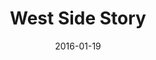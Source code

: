 ---
subheader: ''
description: "<p>based on a conception of Jerome Robbins,\_book by Arthur Laurents<br/>\n\
  music by Leonard Bernstein, lyrics by Stephen Sondheim<br/>\ndirected by Itzel Blancas</p><p>Known\
  \ for its iconic score and classic story, <em>West Side Story </em>remains one of\
  \ musical theater\u2019s most popular works. Stephen Sondheim\u2019s famous Broadway\
  \ debut follows a turf war between two rival gangs of different ethnic backgrounds,\
  \ the Jets &amp; the Sharks. Set in 1950\u2019s Upper West Side of New York City,\
  \ this musical take on <em>Romeo and Juliet</em> follows the story of Tony falling\
  \ in love with Maria\u2014but tensions between their two communities ultimately\
  \ lead to tragedy for the two young lovers.</p> <p>\_</p><p><strong>Jurrell Lewis</strong>\
  \ (Tony) is a third-year in the College double majoring in Fundamentals: Issues\
  \ &amp; Texts and Visual Arts. Previously Jurrell has acted in <em>Godspell</em>\
  \ (All Good Things) and <em>Cabaret</em> (Bobby).</p><p><strong>Sayri Suarez </strong>(Maria)\
  \ is a fourth-year in the College studying Computer Science. She has previously\
  \ been in <em>Buried in Bughouse Square </em>(Clown, \"The Innocent\") and <em>Godspell</em>\
  \ (Ensemble, Day by Day). Sayri is also a member of the Chicago Raas dance team.</p><p><strong>Jordan\
  \ Ginsburg </strong>(Anita) is a third-year in the College majoring in Political\
  \ Science and Comparative Human Development. This is her first UT show, but in the\
  \ past she has performed in shows like <em>Hello, Dolly</em> (Minnie Fay), <em>Grease</em>\
  \ (Sandy) and <em>Guys and Dolls </em>(Cuban singer)</p> <p><strong>Emma Almon</strong>\
  \ (Pauline) is a fourth-year in the College majoring in Public Policy with a minor\
  \ in Human Rights. This is her first acting credit at the University of Chicago,\
  \ though she's collaborated with TAPS as a member of the Maya and RBIM dance groups.</p><p><strong>Andrew\
  \ Mao </strong>(Indio) is a third-year in the \u200BCollege studying TAPS and Statistics.\
  \ Previous acting credits include<em> The Monkey King </em>(Erlang), <em>Yuusha\
  \ </em>(The Warrior), <em>Mostellaria</em> (Callidamates), <em>Mowgli\u2019s Adventure\
  \ </em>(Buffalo), <em>Winter\u2019s Thaw </em>(Winter\u2019s Herald), <em>Magnifique:\
  \ A Murder! - The Mystery: The Dinner: The Play</em> (Ma\xEEtre), <em>What a Wild\
  \ Party</em> (Black), <em>Iron Bridal Feast </em>(Agamemnon), <em>The Sandman\u2019\
  s Wake</em> (Dream), <em>Oz </em>(The Huntsman), and<em> The Clouds</em> (The Clouds).\
  \ Andrew served as a curator for the inaugural Kitchen Sync under Jane Beachy during\
  \ his first year, and has since directed, choreographed and/or acted in thirteen\
  \ shows with University Theater, Classical Entertainment Society, Le Vorris &amp;\
  \ Vox Circus, Redmoon Theater, and the Goodman Theatre, where he assistant directed\
  \ <em>A Christmas Carol </em>under Henry Wishcamper.</p><p><strong>Adam Schwartz\
  \ </strong>(Doc, Krupke) is a second year in the College majoring in Physics. Previous\
  \ acting experience includes ensemble roles in Other Voices Theater's <em>Avenue\
  \ Q</em> and Brentwood School's <em>Bat Boy</em> as well as being a one year member\
  \ in the Brentwood Theater Company.</p><p><strong>Larkin Smith </strong>(Graziella)\
  \ is a first-year majoring in Fundamentals and Human Rights. She has previously\
  \ worked on <em>Urinetown </em>(Soupy Sue) and <em>Hamlet</em> (Assistant Props\
  \ Designer). You can also see her perform in the co-ed a cappella group The Ransom\
  \ Notes.</p><p><strong>Eric Kirkes </strong>(Bernardo) is a third-year in the college\
  \ majoring in Music with an emphasis in Musicology. Previous production credits\
  \ with University Theater include <em>Godspell</em> (Disciple), <em>A Little Star\
  \ Quality </em>(Ch\xE9), <em>Closer </em>(Props Manager), A Weekend of Workshops\
  \ (Director, Assistant Production Manager), <em>By the Bog of Cats </em>(Father\
  \ Willow), and other independent works. Eric recently served a term as a University\
  \ Theater Committee Member, and is now the Publicity Manager for TAPS Student Staff.</p><p><strong>Monica\
  \ Brown</strong> (Assistant Choreographer) is a first-year in the college majoring\
  \ in English. This is her first show with UT; she has previously worked as a choreographer\
  \ and dance captain for high school productions of <em>The Wizard of Oz </em>and\
  \ <em>High School Musical.</em></p><p><strong>Alexander Daibes</strong> (A-Rab)\
  \ is a first-year in the College majoring in Comparative Literature. Previous acting\
  \ credits include <em>Translations </em>(Manus), <em>The Pajama Game </em>(Gennaro\
  \ / Dance Captain), and <em>Tracers</em> (Doc).</p><p><strong>Margaret Lazarovits</strong>\
  \ (Consuela) is a second-year Physics major and TAPS minor in the College. Previous\
  \ UT credits include <em>Miss Julie</em> (Assistant Director) and <em>Macbeth</em>\
  \ (Assistant Director). She was also involved in the theater repertory company On\
  \ the Verge last summer for their 2015 season as a director, stage manager, assistant\
  \ director, actor and senior social media intern.</p><p><strong>Gavin Pak </strong>(Chino)\
  \ is a third-year majoring in TAPS and English Literature. Previous acting credits\
  \ include <em>Les Miserables </em>and <em>Avenue Q.</em></p><p><strong>John Thomas</strong>\
  \ (Big Deal) is a first-year in the College planning to major in Physics. He has\
  \ previously been in productions of <em>Pippin</em> (Charlemagne), <em>Fantastic\
  \ Mr. Fox</em> (Mr. Fox), and<em> The 39 Steps</em> (Hannay).</p> <p><strong>Maggie\
  \ Strahan</strong> (Minnie) is a second-year in the College majoring in TAPS. Previous\
  \ acting credits with University Theatre include <em>Urinetown </em>(Hope Cladwell),\
  \ <em>Amadeus </em>(Teresa Salieri), and <em>Love's Labour's Lost</em> (Jaquenetta)\
  \ with the Dean's Men.</p><p><strong>Sara Fontes </strong>(Francisca) is a student\
  \ in the College.</p><p><strong>Laura Brawley</strong> (Margarita) is a student\
  \ in the College.</p><p><strong>Eloise Hyman </strong>(Anybodys) is a third-year\
  \ Jewish Studies major. Recent acting credits include <em>Hamlet </em>(Hamlet),\
  \ <em>Much Ado About Nothing </em>(Margaret), <em>The Effect...Marigolds</em> (Ruth),\
  \ and <em>Endgame </em>(Nell).</p><p><strong>Emily Lovett </strong>(Velma) is a\
  \ first-year in the College majoring in Music and English Literature. Previous acting\
  \ credits at UChicago include <em>Hamlet</em> (Guildenstern). She hopes you enjoy\
  \ the show!</p><p><strong>Quinn Kane </strong>(Baby John) is a first-year in the\
  \ College majoring in Fundamentals. His previous acting credits include <em>Urinetown\
  \ </em>(Bobby Strong) and <em>Hamlet</em> (Polonius).</p><p><strong>Riley Paul </strong>(Snowboy)\
  \ is a fourth-year student majoring in Public Policy and minoring in Philosophy.\
  \ This is his second University Theater show, having performed in <em>Godspell </em>(John\
  \ the Baptist/Judas). Outside of University Theater, Riley has acted in <em>Cabaret\
  \ </em>(Emcee), <em>Opus</em> (Elliot), and <em>Ragtime </em>(Father). Riley is\
  \ also a member of the Ransom Notes a cappella group as well as the University of\
  \ Chicago Bhangra team.</p><p><strong>Daniela de Diego Arozamena </strong>(Terresita)\
  \ is a second-year in the College majoring in Economics and Philosophy. She has\
  \ no previous theater experience, but is a member of the dance team Rhythmic Bodies\
  \ in Motion on campus.</p> <p><strong>Neal Jochmann </strong>(Riff) is a third-year\
  \ in the College majoring in Computer Science with a minor in East Asian Languages\
  \ and Civilizations. Previous acting credits include <em>Love's Labor's Lost</em>\
  \ (Don Armado) and<em> Amadeus </em>(Strack), along with roles in UT Workshops and\
  \ New Work Week productions.</p> <p><strong>Coral E. Sabino </strong>(Rosalia) is\
  \ a third-year in the College majoring in Visual Arts. Previous acting credits include\
  \ <em>Rent </em>(Mimi), <em>The Cripple of Inishmaan </em>(Johnnypateenmike), and\
  \ <em>25th Annual Putnam Counting Spelling Bee</em> (Mitch).</p><p><strong>Jacob\
  \ Johnson </strong>(Diesel) is a first-year majoring in the History and Philosophy\
  \ of Science and Medicine- a choice his parents definitely approve of. He has previously\
  \ starred as Senator Fipp (<em>Urinetown</em>), Sir Robin (<em>Spamalot</em>), the\
  \ voice of CAM (<em>Singularity</em>) and as his award-winning comedic rapper/saxophonist\
  \ alter ego \"Average Johnson\".</p><p><strong>Henry Stone </strong>(Lt Schrank,\
  \ Gladhand) is a first-year MPP student at the Harris School. Previous Acting credits\
  \ include <em>Number the Stars </em>(Uncle Henrik), <em>Fiddler on the Roof </em>(Fisherman),\
  \ <em>Les Miserables </em>(Army Officer), <em>Guys and Dolls</em> (Angie), and <em>Urinetown</em>\
  \ (Robbie).</p><p><strong>Emily Bishop</strong> (Clarice) is a fourth-year in the\
  \ College majoring in Anthropology. Emily is a member of PhiNix Dance Crew and UChicago\
  \ Maya. This is her first performance with UT/TAPS.</p><p><strong>Neal Jochmann\
  \ </strong>(Riff) is a third-year in the College majoring in Computer Science with\
  \ a minor in East Asian Languages and Civilizations. Previous acting credits include\
  \ <em>Love's Labor's Lost</em> (Don Armado) and <em>Amadeus</em> (Strack), along\
  \ with roles in UT Workshops and New Work Week productions.</p> <p><strong>Ken (Keo)\
  \ Leng </strong>(Pepe) is a first-year in the College from Turners Falls, Massachusetts,\
  \ majoring in Comparative Human Development and Music. His favorite past roles include\
  \ Ren McCormick in <em>Footloose, </em>Hugo in <em>Bye Bye Birdie, </em>and being\
  \ an ensemble member in <em>The Music Man</em>. Aside from this first UT production\
  \ of his, Ken participates in Pep Band and Model UN.</p><p>\_</p><p><strong>Itzel\
  \ Blancas</strong> (Director) is a third-year in the College double majoring in\
  \ Comparative Literature and Theater and Performance Studies. She has been most\
  \ heavily involved in UT as a Costume Designer (<em>By the Bog of Cats, Miss Julie,\
  \ The Effect of Gamma Rays on Man-in-the-moon Marigolds,</em> and <em>Amadeus</em>),\
  \ but also directed the musical workshop <em>What a Wild Party </em>in Fall of 2014.\
  \ She is a member of TAPS Tech Staff, and is also a Curator for Theater[24].</p><p><strong>Charlie\
  \ Lovejoy </strong>(Stage Manager) is a second-year English literature and TAPS\
  \ major. Charlie\u2019s UT stage management credits include <em>Miss Julie</em>\
  \ (SM), <em>Context </em>(SM),<em> All choiceless She</em> (SM), <em>By the Bog\
  \ of Cats </em>(floor manager), <em>Amadeus </em>(ASM), and <em>The Effect of Gamma\
  \ Rays on Man-in-the-Moon Marigolds </em>(ASM). In UT, Charlie has also APD\u2019\
  d for <em>Romeo and Juliet</em>; designed, written, and curated for Theatre[24];\
  \ and stagehanded and APD\u2019d for <em>Closer</em>. Over the past seven years,\
  \ Charlie has stage managed eighteen productions through community, professional,\
  \ and school theatre.</p><p><strong>Jeremy Estes </strong>(Sound Designer) is a\
  \ third-year in the College majoring in Physics and Philosophy. Previous sound design\
  \ credits include <em>Miss Julie</em> (directed by Dani Wieder). Jeremy is also\
  \ an audio engineer for the Logan Center Performance Hall and produces music on\
  \ his own time.</p><p><strong>Ellen Wiese </strong>(Floor Manager, Assistant Production\
  \ Manager) is a third-year in the College majoring in English and Creative Writing.\
  \ Previously, she worked as the ASM on <em>Miss Julie </em>and <em>By the Bog of\
  \ Cats </em>and wrote for New Work Week.</p> <p><strong>Coriander Mayer </strong>(Master\
  \ Electrician) is a second year TAPS and English major in the college. Past lighting\
  \ credits include design for UT (<em>The Monkey King, By the Bog of Cats, </em>Fall\
  \ 2016 Workshops), Adventure Stage Chicago, Le Vorris &amp; Vox, Commedia dell Arte,\
  \ RBIM, UBallet, PhiNix, CSSA, and Madison Street Theater; master electrician for\
  \ UT (<em>Urinetown</em>); and electrician for Apollo Theater and Mercury Theater.</p><p><strong>Henry\
  \ Stone </strong>(Schrank/Gladhand) is a first-year MPP student at the Harris School.\
  \ Previous acting credits include <em>Number the Stars </em>(Uncle Henrik), <em>Les\
  \ Miserables </em>(Army Officer), <em>Guys and Dolls</em> (Angie), and <em>Urinetown</em>\
  \ (Robbie).</p><p><strong>Bobbie Sheng </strong>(Props Designer) is a first-year\
  \ in the College potentially majoring in Art History and Comparative Human Development.\
  \ Her previous TAPS shows include <em>Miss Julie</em> (Assistant Set Designer) and\
  \ <em>By the Bog of Cats </em>(Assistant Props Designer).</p><p><strong>Shayon Sengupta\
  \ </strong>(Lighting Designer) is a student in the College.</p><p><strong>Edwin\
  \ Gavis </strong>(Master Carpenter) is a first-year in the College majoring in Political\
  \ Science. His previous TAPS shows include <em>Miss Julie</em> (Master Carpenter)\
  \ and <em>Hamlet </em>(Set Designer). He's generally a pretty cool guy.</p><p><strong>Jordan\
  \ Trou </strong>(Assistant Carpenter) is a student in the College.</p><p><strong>Sydney\
  \ Purdue </strong>(Master Painter) is a second-year majoring in Statistics. Previously,\
  \ she has worked with UT on a variety of shows in a variety of positions, but most\
  \ recently, she was the scenic designer on <em>Twelfth Night, </em>UBallet's <em>Giselle,\
  \ </em>and <em>By the Bog of Cats. </em>This quarter, she also painted for <em>Noises\
  \ Off</em>.</p><p><strong>Corson Barnard </strong>(Vocal Coach) is a third-year\
  \ in the College majoring in TAPS and minoring in Norwegian Studies. Previous credits\
  \ include <em>Urinetown</em> (Vocal Director),<em> The Girl Show</em> (Ensemble),<em>\
  \ Home Is Implied: A Musical Revue</em> (Ensemble), and <em>GATSBY: The Musical</em>\
  \ (Composer, Director). She is also the music director of the Ransom Notes, a co-ed\
  \ a cappella group on campus.</p><p><strong>Izzy Kratzer </strong>(Vocal Direction)\
  \ is a student in the College.</p><p><strong>Colin Garon</strong> (Vocal Direction)\
  \ is a second-year in the College majoring in HiPSS. Previously, Colin has designed\
  \ props for <em>Endgame, Amadeus, Love's Labour's Lost, Miss Julie,</em> and <em>By\
  \ the Bog of Cats.</em></p><p><strong>Maya Jain </strong>(Assistant Stage Manager)\
  \ is a first-year in the College majoring in TAPS. Previous credits with UT include\
  \ a Weekend of Workshops (Flask) and <em>By the Bog of Cats </em>(Assistant Scenic\
  \ Designer) as well as Theater [24] each quarter (Actor). She will be working on\
  \ <em>After the Revolution </em>during Fall Quarter 2016 (Scenic Designer).</p><p><strong>Isi\
  \ Hart </strong>is a second-year Psychology major with a minor in TAPS. They have\
  \ previously been part of the production and stage management teams for <em>Macbeth,\
  \ Fifth Planet, Rumors, </em>Commedia del'Arte, and <em>Hamlet.</em></p><p><strong>Will\
  \ Shore </strong>(Assistant Lighting Designer) is a second-year in the College majoring\
  \ in Physics. Previous UT credits include <em>Rumors </em>(Officer Welch) and <em>Urinetown\
  \ </em>(Tiny Tom). Will is also a member of two a cappella groups on campus, Rhythm\
  \ &amp; Jews and Run for Cover.</p><p><strong>Emma Heras </strong>(Costume Designer)\
  \ is a student in the College.</p><p><strong>Natalie Wagner</strong> (Virtual Music\
  \ Director/\"The Band\") is a third-year student majoring in Law, Letters, and Society.\
  \ She has primarily worked as a stage manager within University Theater; her credits\
  \ include <em>Noises Off, By the Bog of Cats, Suburbia, Endgame</em>, and four mainstage\
  \ shows as ASM. She works on Tech Staff as the Assistant to the North Theater Campus\
  \ Manager and serves as a Curator for the quarterly Theater[24] festival. Additionally,\
  \ she has worked on multiple summer theater festivals in NYC, including two New\
  \ York Musical Theatre Festival productions: <em>Spot on the Wall </em>(PA) and\
  \ the concert <em>Beyond Words </em>(SM). She has twelve years of musical training\
  \ including piano, music theory, and conducting, all of which she quit in order\
  \ to stage manage but misses very much and is excited to return to for WSS!</p><p><strong>Maya\
  \ Scheidl</strong> (Scenic Designer) is a third-year in the College pursuing a major\
  \ in Environmental Studies with a minor in Visual Arts. She has been the scenic\
  \ designer for <em>Miss Julie </em>and <em>Kaleidoscope </em>(UChicago Maya's dance\
  \ show collaboration with UT), the props designer for <em>Macbeth</em>, and the\
  \ assistant scenic designer for <em>Amadeus.</em></p><p><strong>Christian Sanchez\
  \ </strong>(Dramaturg) is a student in the College.</p><p><strong>Sophie Hoyt </strong>(Assistant\
  \ Director) is a first-year in the College and is majoring in English and Italian.\
  \ She has previously acted in <em>Miss Julie</em> (Mother), Dani Wieder's BA Thesis\
  \ Performance <em>All Choiceless She, </em>as well as two Fire Escape films: <em>Last\
  \ Call</em> and <em>Tom.</em></p><p><strong>Hannah Kime </strong>(Assistant Props\
  \ Designer) is a student in the College.</p><p><strong>Lauren Saunders </strong>(Assistant\
  \ Costume Designer) is a student in the College.</p><p><strong>Elise Matsusaka </strong>(Assistant\
  \ Costume Designer) is a student in the College.</p><p><strong>Julia Bodson</strong>\
  \ (Choreographer) is a fourth-year in the College majoring in Statistics. Previous\
  \ choreography credits with UT include <em>Grey Gardens, Godspell, </em>and <em>Macbeth.</em></p>\
  \ <p><strong>Connor Fieweger </strong>(Action) is a 1st year Physics and Fundamentals\
  \ double major. He has appeared previously in <em>Urinetown </em>(Old Man Strong/Hot\
  \ Blades Harry), <em>Les Miserables </em>(Enjolras), <em>Shrek The Musical </em>(Lord\
  \ Farquaad), and <em>Meet Me in St. Louis </em>(John Truitt). He would like to thank\
  \ the entire directing and production team of <em>West Side Story </em>and that\
  \ one picture of Lil' Wayne falling off a skateboard.</p><p><strong>Tippo Wang</strong>\
  \ (Tech Staff Liaison) is a student in the College.</p><p><strong>Dee Nitz </strong>(Committee\
  \ Liaison) is a student in the College.</p><p>\_</p>"
slug: west-side-story
title: West Side Story
layout: show-info
quarter: spring
year: 2016
season: 2015-2016 Shows
date: 2016-01-19

---